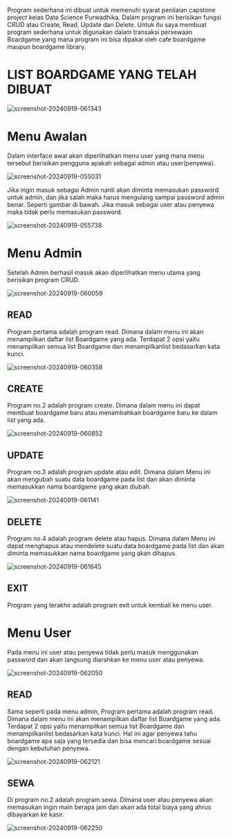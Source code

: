 Program sederhana ini dibuat untuk memenuhi syarat penilaian capstone project kelas Data Science Purwadhika. Dalam program ini berisikan fungsi CRUD atau Create, Read, Update dan Delete. Untuk itu saya membuat program sederhana untuk digunakan dalam transaksi persewaan Boardgame yang mana program ini bisa dipakai oleh cafe boardgame maupun boardgame library.

# **LIST BOARDGAME YANG TELAH DIBUAT**

![screenshot-20240919-061343](https://github.com/user-attachments/assets/636de11f-7b82-4f65-b3a3-a41d5b6bd6a2)


# **Menu Awalan**

Dalam interface awal akan diperlihatkan menu user yang mana menu tersebut berisikan pengguna apakah sebagai admin atau user(penyewa).

![screenshot-20240919-055031](https://github.com/user-attachments/assets/bcbe543a-5741-415f-81e9-85850434e988)

Jika ingin masuk sebagai Admin nanti akan diminta memasukan password untuk admin, dan jika salah maka harus mengulang sampai password admin benar. Seperti gambar di bawah. Jika masuk sebagai user atau penyewa maka tidak perlu memasukan password.

![screenshot-20240919-055738](https://github.com/user-attachments/assets/17c6e2d8-00b4-490c-92b7-ba1df82a6294)

# **Menu Admin**

Setelah Admin berhasil masuk akan diperlihatkan menu utama yang berisikan program CRUD.

![screenshot-20240919-060059](https://github.com/user-attachments/assets/1e655e3d-fb3c-488e-bec0-d0b0fd6f71b8)

## **READ**

Program pertama adalah program read. Dimana dalam menu ini akan menampilkan daftar list Boardgame yang ada. Terdapat 2 opsi yaitu menampilkan semua list Boardgame dan menampilkanlist bedasarkan kata kunci.

![screenshot-20240919-060358](https://github.com/user-attachments/assets/ab5cf3ac-9867-420d-bddc-70296c01672e)

## **CREATE**

Program no.2 adalah program create. Dimana dalam menu ini dapat membuat boardgame baru atau menambahkan boardgame baru ke dalam list yang ada.

![screenshot-20240919-060852](https://github.com/user-attachments/assets/7c4077ed-d0a6-4a38-9b99-95b3eb1a19f1)

## **UPDATE**

Program no.3 adalah program update atau edit. Dimana dalam Menu ini akan mengubah suatu data boardgame pada list dan akan diminta memasukkan nama boardgame yang akan diubah.

![screenshot-20240919-061141](https://github.com/user-attachments/assets/43839905-b314-4b08-9200-a37e16a186d0)

## **DELETE**

Program no.4 adalah program delete atau hapus. Dimana dalam Menu ini dapat menghapus atau mendelete suatu data boardgame pada list dan akan diminta memasukkan nama boardgame yang akan dihapus.

![screenshot-20240919-061645](https://github.com/user-attachments/assets/2ce4cb11-9821-475f-a68b-3827f5d2c1d8)

## **EXIT**

Program yang terakhir adalah program exit untuk kembali ke menu user.

# **Menu User**

Pada menu ini user atau penyewa tidak perlu masuk menggunakan password dan akan langsung diarahkan ke menu user atau penyewa.

![screenshot-20240919-062050](https://github.com/user-attachments/assets/c4d0ecb2-8ba0-4ea8-9f82-6b94a1c0733a)

## **READ**

Sama seperti pada menu admin, Program pertama adalah program read. Dimana dalam menu ini akan menampilkan daftar list Boardgame yang ada. Terdapat 2 opsi yaitu menampilkan semua list Boardgame dan menampilkanlist bedasarkan kata kunci. Hal ini agar penyewa tahu boardgame apa saja yang tersedia dan bisa mencari boardgame sesuai dengan kebutuhan penyewa.

![screenshot-20240919-062121](https://github.com/user-attachments/assets/8a8834b2-c10d-4911-bd4f-2a8c576a2565)

## **SEWA**
Di program no.2 adalah program sewa. Dimana user atau penyewa akan memasukan ingin main berapa jam dan akan ada total biaya yang ahrus dibayarkan ke kasir.

![screenshot-20240919-062250](https://github.com/user-attachments/assets/981be5b5-d3dc-4781-9106-cc327ec5ca21)











